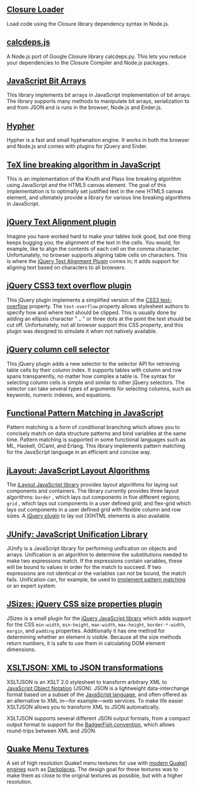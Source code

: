 ## [Closure Loader](closureloader)

Load code using the Closure library dependency syntax in Node.js.

##  [calcdeps.js](calcdeps)

A Node.js port of Google Closure library calcdeps.py. This lets you reduce your dependencies to the Closure Compiler and Node.js packages.

##  [JavaScript Bit Arrays](bit-array)

This library implements bit arrays in JavaScript implementation of bit arrays. The library supports many methods to manipulate bit arrays, serialization to and from JSON and is runs in the browser, Node.js and Ender.js.

##  [Hypher](hypher)

Hypher is a fast and small hyphenation engine. It works in both the browser and Node.js and comes with plugins for jQuery and Ender.

##  [TeX line breaking algorithm in JavaScript](typeset)

This is an implementation of the Knuth and Plass line breaking algorithm using JavaScript and the HTML5 canvas element. The goal of this implementation is to optimally set justified text in the new HTML5 canvas element, and ultimately provide a library for various line breaking algorithms in JavaScript.

##  [jQuery Text Alignment plugin](text-align)

Imagine you have worked hard to make your tables look good, but one thing keeps bugging you; the alignment of the text in the cells. You would, for example, like to align the contents of each cell on the comma character. Unfortunately, no browser supports aligning table cells on characters. This is where the [jQuery Text Alignment Plugin](http://www.bramstein.com/projects/text-align/) comes in; it adds support for aligning text based on characters to all browsers.

##  [jQuery CSS3 text overflow plugin](text-overflow)

This jQuery plugin implements a simplified version of the [CSS3 text-overflow](https://developer.mozilla.org/en/CSS/text-overflow) property. The `text-overflow` property allows stylesheet authors to specify how and where text should be clipped. This is usually done by adding an ellipsis character " `…` " or three dots at the point the text should be cut off. Unfortunately, not all browser support this CSS property, and this plugin was designed to simulate it when not natively available.

##  [jQuery column cell selector](column-selector)

This jQuery plugin adds a new selector to the selector API for retrieving table cells by their column index. It supports tables with column and row spans transparently, no matter how complex a table is. The syntax for selecting column cells is simple and similar to other jQuery selectors. The selector can take several types of arguments for selecting columns, such as keywords, numeric indexes, and equations.

##  [Functional Pattern Matching in JavaScript](funcy)

Pattern matching is a form of conditional branching which allows you to concisely match on data structure patterns and bind variables at the same time. Pattern matching is supported in some functional languages such as ML, Haskell, OCaml, and Erlang. This library implements pattern matching for the JavaScript language in an efficient and concise way.

##  [jLayout: JavaScript Layout Algorithms](jlayout)

The [jLayout JavaScript library](jlayout) provides layout algorithms for laying out components and containers. The library currently provides three layout algorithms: `border` , which lays out components in five different regions; `grid` , which lays out components in a user defined grid; and flex-grid which lays out components in a user defined grid with flexible column and row sizes. A [jQuery plugin](jlayout/jquery-plugin.html) to lay out (X)HTML elements is also available.

##  [JUnify: JavaScript Unification Library](junify)

JUnify is a JavaScript library for performing unification on objects and arrays. Unification is an algorithm to determine the substitutions needed to make two expressions match. If the expressions contain variables, these will be bound to values in order for the match to succeed. If two expressions are not identical or the variables can not be bound, the match fails. Unification can, for example, be used to [implement pattern matching](../writing/pattern-matching.html) or an expert system.

##  [JSizes: jQuery CSS size properties plugin](jsizes)

JSizes is a small plugin for the [jQuery JavaScript library](http://jquery.com/) which adds support for the CSS  `min-width`, `min-height`, `max-width`, `max-height`, `border-*-width`, `margin`, and `padding` properties. Additionally it has one method for determining whether an element is visible. Because all the size methods return numbers, it is safe to use them in calculating DOM element dimensions.

##  [XSLTJSON: XML to JSON transformations](xsltjson)

XSLTJSON is an XSLT 2.0 stylesheet to transform arbitrary XML to [JavaScript Object Notation](http://json.org/) (JSON). JSON is a lightweight data-interchange format based on a subset of the [JavaScript language](http://en.wikipedia.org/wiki/JavaScript), and often offered as an alternative to XML in—for example—web services. To make life easier XSLTJSON allows you to transform XML to JSON automatically.

XSLTJSON supports several different JSON output formats, from a compact output format to support for the [BadgerFish convention](http://badgerfish.ning.com/), which allows round-trips between XML and JSON.

##  [Quake Menu Textures](quake)

A set of high resolution Quake1 menu textures for use with [modern Quake1 engines](http://wiki.quakesrc.org/index.php/Engines) such as [Darkplaces](http://www.icculus.org/twilight/darkplaces/). The design goal for these textures was to make them as close to the original textures as possible, but with a higher resolution.
